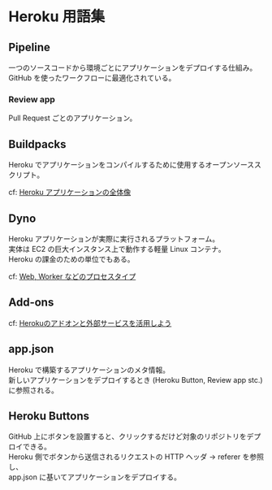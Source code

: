 # Heroku 用語集

## Pipeline

一つのソースコードから環境ごとにアプリケーションをデプロイする仕組み。  
GitHub を使ったワークフローに最適化されている。

### Review app

Pull Request ごとのアプリケーション。

## Buildpacks

Heroku でアプリケーションをコンパイルするために使用するオープンソーススクリプト。

cf: [Heroku アプリケーションの全体像](https://qiita.com/opengl-8080/items/9dc9243c4e68cd0674f8#全体像)

## Dyno

Heroku アプリケーションが実際に実行されるプラットフォーム。  
実体は EC2 の巨大インスタンス上で動作する軽量 Linux コンテナ。  
Heroku の課金のための単位でもある。

cf: [Web, Worker などのプロセスタイプ](https://jp.heroku.com/dynos/configure)

## Add-ons

cf: [Herokuのアドオンと外部サービスを活用しよう](https://thinkit.co.jp/story/2011/04/01/2067)

## app.json

Heroku で構築するアプリケーションのメタ情報。  
新しいアプリケーションをデプロイするとき (Heroku Button, Review app stc.) に参照される。

## Heroku Buttons

GitHub 上にボタンを設置すると、クリックするだけど対象のリポジトリをデプロイできる。  
Heroku 側でボタンから送信されるリクエストの HTTP ヘッダ -> referer を参照し、  
app.json に基いてアプリケーションをデプロイする。
